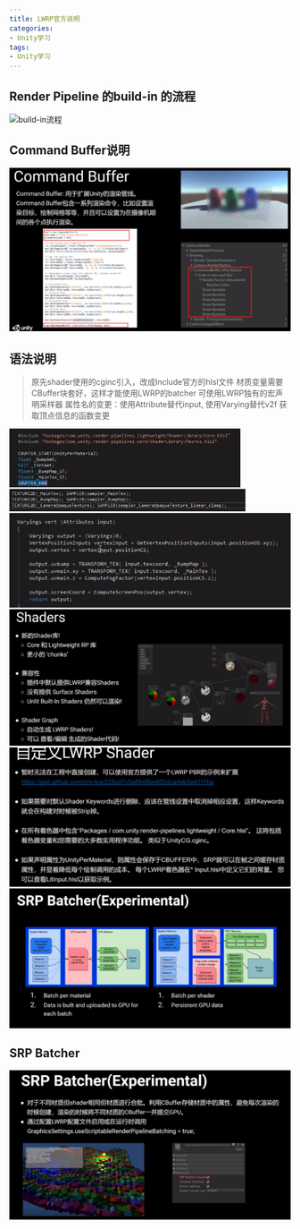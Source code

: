 ```yaml
---
title: LWRP官方说明
categories:
- Unity学习
tags: 
- Unity学习
---
```


## Render Pipeline 的build-in 的流程

![build-in流程](/img/1578468743022.png)

## Command Buffer说明
![Command Buffer说明](/img/1578468782581.png)

## 语法说明

>原先shader使用的cginc引入，改成Include官方的hlsl文件
>材质变量需要CBuffer块套好，这样才能使用LWRP的batcher
>可使用LWRP独有的宏声明采样器
>属性名的变更：使用Attribute替代input, 使用Varying替代v2f
>获取顶点信息的函数变更


![LWRP的shader](/img/1578469710690.png)
![单独申明的采样器](/img/1578469737158.png)
![顶点函数](/img/1578469925626.png)
![LWRP](/img/1578470183627.png)
![手写LWRP](/img/1578470217523.png)
![LWRP Batcher](/img/1578470471751.png)


## SRP Batcher
![SRP Batcher](/img/1578470502893.png)